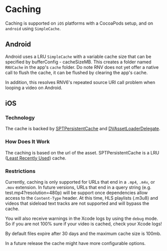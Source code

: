 # Caching

Caching is supported on `iOS` platforms with a CocoaPods setup, and on `android` using `SimpleCache`.

## Android

Android uses a LRU `SimpleCache` with a variable cache size that can be specified by bufferConfig - cacheSizeMB. This creates a folder named `RNVCache` in the app's `cache` folder. Do note RNV does not yet offer a native call to flush the cache, it can be flushed by clearing the app's cache.

In addition, this resolves RNV6's repeated source URI call problem when looping a video on Android.

## iOS

### Technology

The cache is backed by [SPTPersistentCache](https://github.com/spotify/SPTPersistentCache) and [DVAssetLoaderDelegate](https://github.com/vdugnist/DVAssetLoaderDelegate).

### How Does It Work

The caching is based on the url of the asset.
SPTPersistentCache is a LRU ([Least Recently Used](<https://en.wikipedia.org/wiki/Cache_replacement_policies#Least_recently_used_(LRU)>)) cache.

### Restrictions

Currently, caching is only supported for URLs that end in a `.mp4`, `.m4v`, or `.mov` extension. In future versions, URLs that end in a query string (e.g. test.mp4?resolution=480p) will be support once dependencies allow access to the `Content-Type` header. At this time, HLS playlists (.m3u8) and videos that sideload text tracks are not supported and will bypass the cache.

You will also receive warnings in the Xcode logs by using the `debug` mode. So if you are not 100% sure if your video is cached, check your Xcode logs!

By default files expire after 30 days and the maximum cache size is 100mb.

In a future release the cache might have more configurable options.

